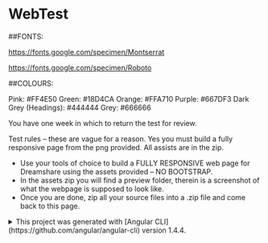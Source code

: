 # WebTest

##FONTS:

https://fonts.google.com/specimen/Montserrat

https://fonts.google.com/specimen/Roboto

##COLOURS:

Pink: #FF4E50
Green: #18D4CA
Orange: #FFA710
Purple: #667DF3
Dark Grey (Headings): #444444
Grey: #666666

You have one week in which to return the test for review.

Test rules – these are vague for a reason. Yes you must build a fully responsive page from the png provided. All assists are in the zip.
* Use your tools of choice to build a FULLY RESPONSIVE web page for Dreamshare using the assets provided – NO BOOTSTRAP.
* In the assets zip you will find a preview folder, therein is a screenshot of what the webpage is supposed to look like.
* Once you are done, zip all your source files into a .zip file and come back to this page.

<details>

<summary>This project was generated with [Angular CLI](https://github.com/angular/angular-cli) version 1.4.4.</summary>

## Development server

Run `ng serve` for a dev server. Navigate to `http://localhost:4200/`. The app will automatically reload if you change any of the source files.

## Code scaffolding

Run `ng generate component component-name` to generate a new component. You can also use `ng generate directive|pipe|service|class|guard|interface|enum|module`.

## Build

Run `ng build` to build the project. The build artifacts will be stored in the `dist/` directory. Use the `-prod` flag for a production build.

## Running unit tests

Run `ng test` to execute the unit tests via [Karma](https://karma-runner.github.io).

## Running end-to-end tests

Run `ng e2e` to execute the end-to-end tests via [Protractor](http://www.protractortest.org/).

## Further help

To get more help on the Angular CLI use `ng help` or go check out the [Angular CLI README](https://github.com/angular/angular-cli/blob/master/README.md).
</details>

